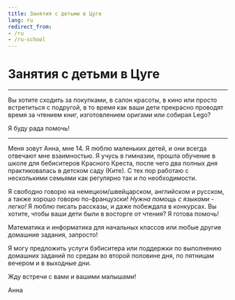 ```yaml
---
title: Занятия с детьми в Цуге
lang: ru
redirect_from:
- /ru
- /ru-school
---
```


# Занятия с детьми в Цуге

---

Вы хотите сходить за покупками, в салон красоты, в кино или просто встретиться с подругой, в то время как ваши дети прекрасно проводят время за чтением книг, изготовлением оригами или собирая Lego?

Я буду рада помочь!

---

Меня зовут Анна, мне 14.
Я люблю маленьких детей, и они всегда отвечают мне взаимностью. Я учусь в гимназии, прошла обучение в школе для бебиситеров Красного Креста, после чего два полных дня практиковалась в детском саду (Ките).
С тех пор работаю с несколькими семьями как регулярно так и по необходимости.

Я свободно говорю на немецком/швейцарском, английском и русском, а также хорошо говорю по-французски! _Нужна помощь с языками - легко!_
Я люблю писать рассказы, и даже побеждала в конкурсах. Вы хотите, чтобы ваши дети были в восторге от чтения? Я готова помочь!

Математика и информатика для начальных классов или любые другие домашние задания, запросто!

Я могу предложить услуги бэбиситера или поддержки по выполнению домашних заданий по средам во второй половине дня, по пятницам вечером и в выходные дни.

Жду встречи с вами и вашими малышами!

Анна
